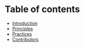 # Table of contents

* [Introduction](introduction.md)
* [Principles](principles.md)
* [Practices](practices.md)
* [Contributors](contributors.md)
